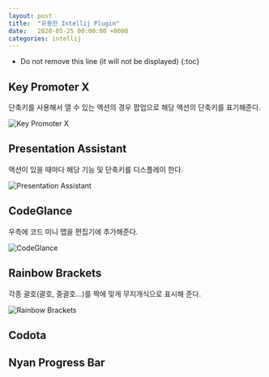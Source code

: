 ```yaml
---
layout: post
title:  "유용한 Intellij Plugin"
date:   2020-05-25 00:00:00 +0000
categories: intellij
---
```


* Do not remove this line (it will not be displayed) 
{:toc}

## Key Promoter X
단축키를 사용해서 열 수 있는 액션의 경우 팝업으로 해당 액션의 단축키를 표기해준다.

![Key Promoter X]({{site.baseurl}}/images/2020-05-25-intellij-plugin/2020-05-25-intellij-plugin-01.gif)

## Presentation Assistant
액션이 있을 때마다 해당 기능 및 단축키를 디스플레이 한다.

![Presentation Assistant]({{site.baseurl}}/images/2020-05-25-intellij-plugin/2020-05-25-intellij-plugin-02.png)

## CodeGlance
우측에 코드 미니 맵을 편집기에 추가해준다.

![CodeGlance]({{site.baseurl}}/images/2020-05-25-intellij-plugin/2020-05-25-intellij-plugin-03.png)

## Rainbow Brackets
각종 괄호(괄호, 중괄호...)를 짝에 맞게 무지개식으로 표시해 준다.

![Rainbow Brackets]({{site.baseurl}}/images/2020-05-25-intellij-plugin/2020-05-25-intellij-plugin-04.png)

## Codota

## Nyan Progress Bar

[jekyll-docs]: http://jekyllrb.com/docs/home
[jekyll-gh]:   https://github.com/jekyll/jekyll
[jekyll-talk]: https://talk.jekyllrb.com/
